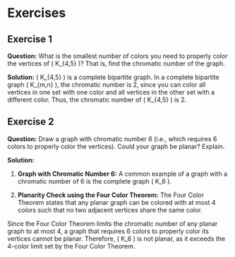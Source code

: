 # Exercises

## Exercise 1

**Question:** What is the smallest number of colors you need to properly color the vertices of \( K_{4,5} \)? That is, find the chromatic number of the graph.

**Solution:** \( K_{4,5} \) is a complete bipartite graph. In a complete bipartite graph \( K_{m,n} \), the chromatic number is 2, since you can color all vertices in one set with one color and all vertices in the other set with a different color. Thus, the chromatic number of \( K_{4,5} \) is 2.

## Exercise 2

**Question:** Draw a graph with chromatic number 6 (i.e., which requires 6 colors to properly color the vertices). Could your graph be planar? Explain.

**Solution:**

1. **Graph with Chromatic Number 6:** A common example of a graph with a chromatic number of 6 is the complete graph \( K_6 \).

2. **Planarity Check using the Four Color Theorem:** The Four Color Theorem states that any planar graph can be colored with at most 4 colors such that no two adjacent vertices share the same color.

Since the Four Color Theorem limits the chromatic number of any planar graph to at most 4, a graph that requires 6 colors to properly color its vertices cannot be planar. Therefore, \( K_6 \) is not planar, as it exceeds the 4-color limit set by the Four Color Theorem.
